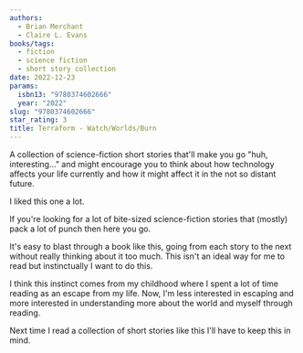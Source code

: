 ```yaml
---
authors:
  - Brian Merchant
  - Claire L. Evans
books/tags:
  - fiction
  - science fiction
  - short story collection
date: 2022-12-23
params:
  isbn13: "9780374602666"
  year: "2022"
slug: "9780374602666"
star_rating: 3
title: Terraform - Watch/Worlds/Burn
---
```


A collection of science-fiction short stories that'll make you go "huh, interesting..." and might encourage you to think about how technology affects your life currently and how it might affect it in the not so distant future.

<!--more-->

I liked this one a lot.

If you're looking for a lot of bite-sized science-fiction stories that (mostly) pack a lot of punch then here you go.

It's easy to blast through a book like this, going from each story to the next without really thinking about it too much. This isn't an ideal way for me to read but instinctually I want to do this.

I think this instinct comes from my childhood where I spent a lot of time reading as an escape from my life. Now, I'm less interested in escaping and more interested in understanding more about the world and myself through reading.

Next time I read a collection of short stories like this I'll have to keep this in mind.
